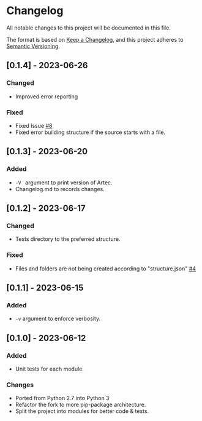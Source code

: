 # Changelog

All notable changes to this project will be documented in this file.

The format is based on [Keep a Changelog](https://keepachangelog.com/en/1.0.0/),
and this project adheres to [Semantic Versioning](https://semver.org/spec/v2.0.0.html).

<!-- ## [Unreleased]

## [1.1.1] - 2023-03-05

### Added

- Arabic translation (#444).
- v1.1 French translation.

### Fixed

- Improve French translation (#377).
- Improve id-ID translation (#416).

### Changed

- Upgrade dependencies: Ruby 3.2.1, Middleman, etc.

### Removed

- Unused normalize.css file
- Identical links assigned in each translation file -->

## [0.1.4] - 2023-06-26
### Changed

-  Improved error reporting 

### Fixed

- Fixed Issue [#8](https://github.com/HushmKun/Artec/issues/8)
- Fixed error building structure if the source starts with a file.

## [0.1.3] - 2023-06-20

### Added

- ```-V ``` argument to print version of Artec. 
- Changelog.md to records changes.

## [0.1.2] - 2023-06-17

### Changed

- Tests directory to the preferred structure.

### Fixed

- Files and folders are not being created according to "structure.json" [#4](https://github.com/HushmKun/Artec/issues/4)

## [0.1.1] - 2023-06-15

### Added

- ```-v``` argument to enforce verbosity.

## [0.1.0] - 2023-06-12

### Added

- Unit tests for each module.  

### Changes

- Ported from Python 2.7 into Python 3
- Refactor the fork to more pip-package architecture.
- Split the project into modules for better code & tests.
